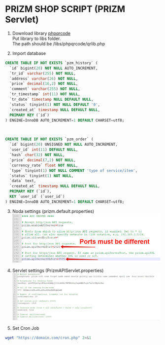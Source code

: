 PRIZM SHOP SCRIPT (PRIZM Servlet)
================

1) Download library [phpqrcode](http://phpqrcode.sourceforge.net)<br/>
Put library to libs folder.<br/>
The path should be /libs/phpqrcode/qrlib.php<br/>

2) Import database
```sql
CREATE TABLE IF NOT EXISTS `pzm_history` (
  `id` bigint(20) NOT NULL AUTO_INCREMENT,
  `tr_id` varchar(255) NOT NULL,
  `address` varchar(26) NOT NULL,
  `price` decimal(16,2) NOT NULL,
  `comment` varchar(255) NOT NULL,
  `tr_timestamp` int(11) NOT NULL,
  `tr_date` timestamp NULL DEFAULT NULL,
  `status` tinyint(1) NOT NULL DEFAULT '0',
  `created_at` timestamp NULL DEFAULT NULL,
  PRIMARY KEY (`id`)
) ENGINE=InnoDB AUTO_INCREMENT=1 DEFAULT CHARSET=utf8;
```

<br/>

```sql
CREATE TABLE IF NOT EXISTS `pzm_order` (
  `id` bigint(20) UNSIGNED NOT NULL AUTO_INCREMENT,
  `user_id` int(11) DEFAULT NULL,
  `hash` char(32) NOT NULL,
  `price` decimal(7,2) NOT NULL,
  `currency_rate` float NOT NULL,
  `type` tinyint(1) NOT NULL COMMENT 'type of service/item',
  `status` tinyint(1) NOT NULL,
  `data` text,
  `created_at` timestamp NULL DEFAULT NULL,
  PRIMARY KEY (`id`),
  KEY `user_id` (`user_id`)
) ENGINE=InnoDB AUTO_INCREMENT=1 DEFAULT CHARSET=utf8;
```

3) Noda settings (prizm.default.properties)
![Screen Shot](https://github.com/pavlinter/PrizmShopScript/blob/master/assets/images/prizm.default.properties.jpg?raw=true)

4) Servlet settings (PrizmAPIServlet.properties)
![Screen Shot](https://github.com/pavlinter/PrizmShopScript/blob/master/assets/images/PrizmAPIServlet.properties.jpg?raw=true)

5) Set Cron Job
```bash
wget "https://domain.com/cron.php" 2>&1
```